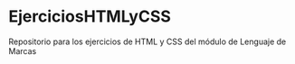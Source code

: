 # EjerciciosHTMLyCSS
Repositorio para los ejercicios de HTML y CSS del módulo de Lenguaje de Marcas
